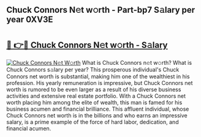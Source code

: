 ## Chuck Connors N𝚎t w𝚘rth - Part-bp7 S𝚊lary per year 0XV3E

# <h2><a href="http://gc25zb4.nevu.top/?p=Chuck+Connors">🔗 👉🔴 Chuck Connors N𝚎t w𝚘rth - S𝚊lary</a></h2>

[![Chuck Connors N𝚎t W𝚘rth](https://i.imgur.com/Oavwk0R.jpeg)](http://gc25zb4.nevu.top/?p=Chuck+Connors)
What is Chuck Connors n𝚎t w𝚘rth? What is Chuck Connors s𝚊lary per year?
This prosperous individual's Chuck Connors net worth is substantial, making him one of the wealthiest in his profession. His yearly remuneration is impressive, but Chuck Connors net worth is rumored to be even larger as a result of his diverse business activities and extensive real estate portfolio. With a Chuck Connors net worth placing him among the elite of wealth, this man is famed for his business acumen and financial brilliance. This affluent individual, whose Chuck Connors net worth is in the billions and who earns an impressive salary, is a prime example of the force of hard labor, dedication, and financial acumen.
